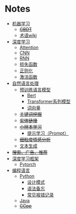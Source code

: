 Notes
===
- [机器学习](机器学习)
    - ~~[GBDT](机器学习/-GBDT)~~
    - [术语wiki](机器学习/术语wiki)
- [深度学习](深度学习)
    - [Attention](深度学习/Attention)
    - [CNN](深度学习/CNN)
    - [RNN](深度学习/RNN)
    - [损失函数](深度学习/损失函数)
    - [正则化](深度学习/正则化)
    - [激活函数](深度学习/激活函数)
- [自然语言处理](自然语言处理)
    - [预训练语言模型](自然语言处理/预训练语言模型)
        - [Bert](自然语言处理/预训练语言模型/Bert)
        - [Transformer系列模型](自然语言处理/预训练语言模型/Transformer系列模型)
        - [词向量](自然语言处理/预训练语言模型/词向量)
    - ~~[关键词挖掘](自然语言处理/-关键词挖掘)~~
    - ~~[实体链接](自然语言处理/-实体链接)~~
    - ~~[小样本学习](自然语言处理/-小样本学习)~~
        - [提示学习（Prompt）](自然语言处理/-小样本学习/提示学习（Prompt）)
    - ~~[细粒度情感分析](自然语言处理/-细粒度情感分析)~~
    - [文本生成](自然语言处理/文本生成)
- ~~[搜索、广告、推荐](-搜索、广告、推荐)~~
- [深度学习框架](深度学习框架)
    - [Pytorch](深度学习框架/Pytorch)
- [编程语言](编程语言)
    - [Python](编程语言/Python)
        - [设计模式](编程语言/Python/设计模式)
        - [语法备忘](编程语言/Python/语法备忘)
        - [常见报错记录](编程语言/Python/常见报错记录)
    - [Java](编程语言/Java)
    - ~~[CCpp](编程语言/-CCpp)~~
